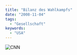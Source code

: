 ```yaml
---
title: "Bilanz des Wahlkampfs"
date: "2008-11-04"
tags:
  - "Gesellschaft"
keywords:
  - "USA"
---
```


![CNN](/img/codecandies/vlcsnap-10915997.png)
